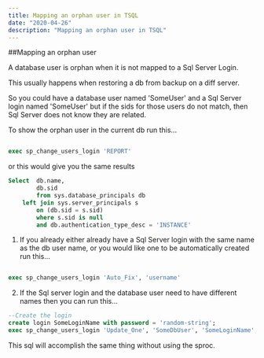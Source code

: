 ```yaml
---
title: Mapping an orphan user in TSQL
date: "2020-04-26"
description: "Mapping an orphan user in TSQL"
---
```


##Mapping an orphan user 

A database user is orphan when it is not mapped to a Sql Server Login. 

This usually happens when restoring a db from backup on a diff server.

So you could have a database user named 'SomeUser' and a Sql Server login named 'SomeUser' but if the sids for those users do not match, then Sql Server does not know they are related. 

To show the orphan user in the current db run this...

```sql 

exec sp_change_users_login 'REPORT'

```

or this would give you the same results

```sql
Select	db.name, 
		db.sid
		from sys.database_principals db 
	left join sys.server_principals s
		on (db.sid = s.sid)
		where s.sid is null
		and db.authentication_type_desc = 'INSTANCE'
```


1. If you already either already have a Sql Server login with the same name as the db user name, or you would like one to be automatically created run this...

```sql

exec sp_change_users_login 'Auto_Fix', 'username'

```

2. If the Sql server login and the database user need to have different names then you can run this...

```sql
--Create the login 
create login SomeLoginName with password = 'random-string';
exec sp_change_users_login 'Update_One', 'SomeDbUser', 'SomeLoginName';

```






This sql will accomplish the same thing without using the sproc. 


